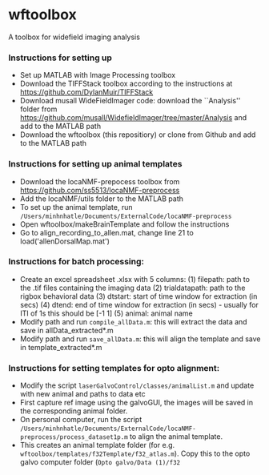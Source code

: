 # wftoolbox
A toolbox for widefield imaging analysis

### Instructions for setting up
- Set up MATLAB with Image Processing toolbox
- Download the TIFFStack toolbox according to the instructions at https://github.com/DylanMuir/TIFFStack
- Download musall WideFieldImager code: download the ``Analysis'' folder from https://github.com/musall/WidefieldImager/tree/master/Analysis and add to the MATLAB path
- Download the wftoolbox (this repositiory) or clone from Github and add to the MATLAB path

### Instructions for setting up animal templates
- Download the locaNMF-prepocess toolbox from https://github.com/ss5513/locaNMF-preprocess
- Add the locaNMF/utils folder to the MATLAB path
- To set up the animal template, run `/Users/minhnhatle/Documents/ExternalCode/locaNMF-preprocess`
- Open wftoolbox/makeBrainTemplate and follow the instructions
- Go to align_recording_to_allen.mat, change line 21 to load('allenDorsalMap.mat')

### Instructions for batch processing:
- Create an excel spreadsheet .xlsx with 5 columns: 
(1) filepath: path to the .tif files containing the imaging data
(2) trialdatapath: path to the rigbox behavioral data
(3) dtstart: start of time window for extraction (in secs)
(4) dtend: end of time window for extraction (in secs) - usually for ITI of 1s this should be [-1 1]
(5) animal: animal name
- Modify path and run `compile_allData.m`: this will extract the data and save in allData_extracted*.m
- Modify path and run `save_allData.m`: this will align the template and save in template_extracted*.m

### Instructions for setting templates for opto alignment:
- Modify the script `laserGalvoControl/classes/animalList.m` and update with new animal and paths to data etc
- First capture ref image using the galvoGUI, the images will be saved in the corresponding animal folder.
- On personal computer, run the script `/Users/minhnhatle/Documents/ExternalCode/locaNMF-preprocess/process_dataset1p.m` to align the animal template.
- This creates an animal template folder (for e.g. `wftoolbox/templates/f32Template/f32_atlas.m`). Copy this to the opto galvo computer folder (`Opto galvo/Data (1)/f32`
